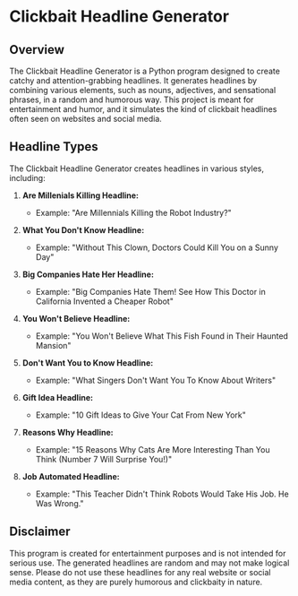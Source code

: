 # Clickbait Headline Generator

## Overview

The Clickbait Headline Generator is a Python program designed to create catchy and attention-grabbing headlines. It generates headlines by combining various elements, such as nouns, adjectives, and sensational phrases, in a random and humorous way. This project is meant for entertainment and humor, and it simulates the kind of clickbait headlines often seen on websites and social media.

## Headline Types

The Clickbait Headline Generator creates headlines in various styles, including:

1. **Are Millenials Killing Headline:**
   - Example: "Are Millennials Killing the Robot Industry?"

2. **What You Don't Know Headline:**
   - Example: "Without This Clown, Doctors Could Kill You on a Sunny Day"

3. **Big Companies Hate Her Headline:**
   - Example: "Big Companies Hate Them! See How This Doctor in California Invented a Cheaper Robot"

4. **You Won't Believe Headline:**
   - Example: "You Won't Believe What This Fish Found in Their Haunted Mansion"

5. **Don't Want You to Know Headline:**
   - Example: "What Singers Don't Want You To Know About Writers"

6. **Gift Idea Headline:**
   - Example: "10 Gift Ideas to Give Your Cat From New York"

7. **Reasons Why Headline:**
   - Example: "15 Reasons Why Cats Are More Interesting Than You Think (Number 7 Will Surprise You!)"

8. **Job Automated Headline:**
   - Example: "This Teacher Didn't Think Robots Would Take His Job. He Was Wrong."

## Disclaimer

This program is created for entertainment purposes and is not intended for serious use. The generated headlines are random and may not make logical sense. Please do not use these headlines for any real website or social media content, as they are purely humorous and clickbaity in nature.

